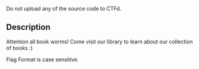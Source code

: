 Do not upload any of the source code to CTFd.

## Description

Attention all book worms! Come visit our library to learn about our collection of books :)

Flag Format is case sensitive.
